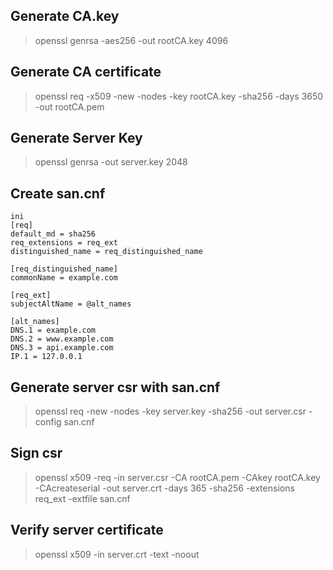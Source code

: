 ## Generate CA.key
> openssl genrsa -aes256 -out rootCA.key 4096

## Generate CA certificate
> openssl req -x509 -new -nodes -key rootCA.key -sha256 -days 3650 -out rootCA.pem

## Generate Server Key
> openssl genrsa -out server.key 2048

## Create san.cnf

```
ini
[req]
default_md = sha256
req_extensions = req_ext
distinguished_name = req_distinguished_name

[req_distinguished_name]
commonName = example.com

[req_ext]
subjectAltName = @alt_names

[alt_names]
DNS.1 = example.com
DNS.2 = www.example.com
DNS.3 = api.example.com
IP.1 = 127.0.0.1
```

## Generate server csr with san.cnf
> openssl req -new -nodes -key server.key -sha256 -out server.csr -config san.cnf

## Sign csr
> openssl x509 -req -in server.csr -CA rootCA.pem -CAkey rootCA.key -CAcreateserial -out server.crt -days 365 -sha256 -extensions req_ext -extfile san.cnf

## Verify server certificate
> openssl x509 -in server.crt -text -noout
